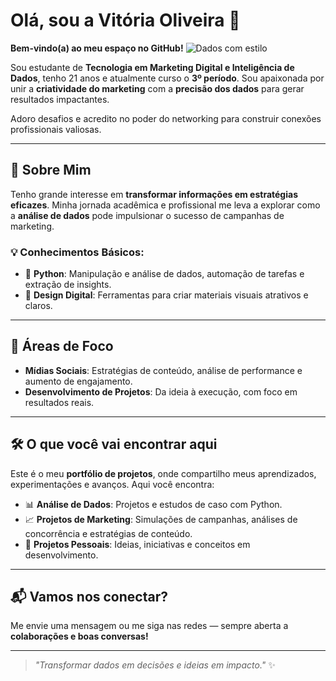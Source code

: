 # Olá, sou a Vitória Oliveira 👋  
**Bem-vindo(a) ao meu espaço no GitHub!**
![Dados com estilo](https://media.giphy.com/media/v1.Y2lkPTc5MGI3NjExZmE4bWpkb3ZvcTJxY3dpaXprbWdudDJtczBrNzZ2eWV4cmZ2YWp1byZlcD12MV8zNmNmMGVjZjk3NDcyYmUwNzY1YjBhZjg1NGFkNTczMzZmZjNkNjgxMA/DKnMQYeh1At8lK5nUq/giphy.gif)



Sou estudante de **Tecnologia em Marketing Digital e Inteligência de Dados**, tenho 21 anos e atualmente curso o **3º período**. Sou apaixonada por unir a **criatividade do marketing** com a **precisão dos dados** para gerar resultados impactantes.

Adoro desafios e acredito no poder do networking para construir conexões profissionais valiosas.

---

## 🎯 Sobre Mim

Tenho grande interesse em **transformar informações em estratégias eficazes**. Minha jornada acadêmica e profissional me leva a explorar como a **análise de dados** pode impulsionar o sucesso de campanhas de marketing.

### 💡 Conhecimentos Básicos:

- 🐍 **Python**: Manipulação e análise de dados, automação de tarefas e extração de insights.  
- 🎨 **Design Digital**: Ferramentas para criar materiais visuais atrativos e claros.

---

## 🚀 Áreas de Foco

- **Mídias Sociais**: Estratégias de conteúdo, análise de performance e aumento de engajamento.  
- **Desenvolvimento de Projetos**: Da ideia à execução, com foco em resultados reais.

---

## 🛠️ O que você vai encontrar aqui

Este é o meu **portfólio de projetos**, onde compartilho meus aprendizados, experimentações e avanços. Aqui você encontra:

- 📊 **Análise de Dados**: Projetos e estudos de caso com Python.  
- 📈 **Projetos de Marketing**: Simulações de campanhas, análises de concorrência e estratégias de conteúdo.  
- 🌱 **Projetos Pessoais**: Ideias, iniciativas e conceitos em desenvolvimento.

---

## 📬 Vamos nos conectar?

Me envie uma mensagem ou me siga nas redes — sempre aberta a **colaborações e boas conversas!**

---

> _"Transformar dados em decisões e ideias em impacto."_ ✨
